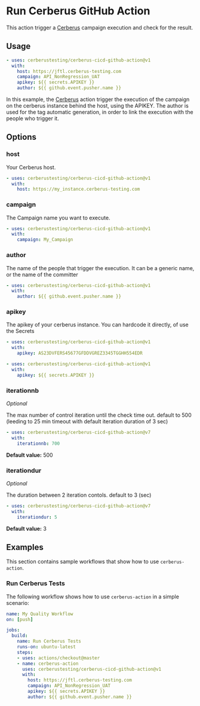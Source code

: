 # Run Cerberus GitHub Action

This action trigger a [Cerberus](https://github.com/cerberustesting/cerberus-core) campaign execution and check for the result.

## Usage

```yaml
- uses: cerberustesting/cerberus-cicd-github-action@v1
  with:
    host: https://jftl.cerberus-testing.com
    campaign: API_NonRegression_UAT
    apikey: ${{ secrets.APIKEY }}
    author: ${{ github.event.pusher.name }}
```

In this example, the [Cerberus](https://github.com/actions/cerberus-action) action trigger the execution of the campaign on the cerberus instance behind the host, using the APIKEY.
The author is used for the tag automatic generation, in order to link the execution with the people who trigger it.

## Options

### host

Your Cerberus host.

```yaml
- uses: cerberustesting/cerberus-cicd-github-action@v1
  with:
    host: https://my_instance.cerberus-testing.com
```

### campaign

The Campaign name you want to execute.

```yaml
- uses: cerberustesting/cerberus-cicd-github-action@v1
  with:
    campaign: My_Campaign
```

### author

The name of the people that trigger the execution. It can be a generic name, or the name of the committer 

```yaml
- uses: cerberustesting/cerberus-cicd-github-action@v1
  with:
    author: ${{ github.event.pusher.name }}
```

### apikey

The apikey of your cerberus instance. You can hardcode it directly, of use the Secrets  

```yaml
- uses: cerberustesting/cerberus-cicd-github-action@v1
  with:
    apikey: AS23DVFERS45677GFDDVGREZ3345TGGHH554EDR
```

```yaml
- uses: cerberustesting/cerberus-cicd-github-action@v1
  with:
    apikey: ${{ secrets.APIKEY }}
```

### iterationnb

*Optional*

The max number of control iteration until the check time out. default to 500 (leeding to 25 min timeout with default iteration duration of 3 sec)

```yaml
- uses: cerberustesting/cerberus-cicd-github-action@v7
  with:
    iterationnb: 700
```

**Default value:** 500

### iterationdur

*Optional*

The duration between 2 iteration contols. default to 3 (sec)

```yaml
- uses: cerberustesting/cerberus-cicd-github-action@v7
  with:
    iterationdur: 5
```

**Default value:** 3

## Examples

This section contains sample workflows that show how to use `cerberus-action`.

### Run Cerberus Tests

The following workflow shows how to use `cerberus-action` in a simple scenario:

```yaml
name: My Quality Workflow
on: [push]

jobs:
  build:
    name: Run Cerberus Tests
    runs-on: ubuntu-latest
    steps:
    - uses: actions/checkout@master
    - name: cerberus-action
      uses: cerberustesting/cerberus-cicd-github-action@v1
      with:
        host: https://jftl.cerberus-testing.com
        campaign: API_NonRegression_UAT
        apikey: ${{ secrets.APIKEY }}
        author: ${{ github.event.pusher.name }}
```
